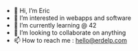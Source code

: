 - 👋 Hi, I’m Eric
- 👀 I’m interested in webapps and software
- 🌱 I’m currently learning @ 42
- 💞️ I’m looking to collaborate on anything
- 📫 How to reach me : hello@erdelp.com

<!---
erdelp/erdelp is a ✨ special ✨ repository because its `README.md` (this file) appears on your GitHub profile.
You can click the Preview link to take a look at your changes.
--->

